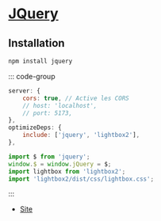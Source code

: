 # [JQuery](../readme.md)

## Installation

```bash
npm install jquery
```

::: code-group

```js [vite.config.js]
server: {
    cors: true, // Active les CORS
    // host: 'localhost',
    // port: 5173,
},
optimizeDeps: {
    include: ['jquery', 'lightbox2'],
},
```

```js [app.js]
import $ from 'jquery';
window.$ = window.jQuery = $;
import lightbox from 'lightbox2';
import 'lightbox2/dist/css/lightbox.css';
```

:::

* [Site](https://www.npmjs.com/package/jquery)
